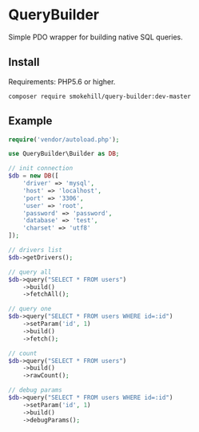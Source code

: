 # QueryBuilder

Simple PDO wrapper for building native SQL queries.

## Install

Requirements: PHP5.6 or higher.

```
composer require smokehill/query-builder:dev-master
```

## Example

```php
require('vendor/autoload.php');

use QueryBuilder\Builder as DB;

// init connection
$db = new DB([
    'driver' => 'mysql',
    'host' => 'localhost',
    'port' => '3306',
    'user' => 'root',
    'password' => 'password',
    'database' => 'test',
    'charset' => 'utf8'
]);

// drivers list
$db->getDrivers();

// query all
$db->query("SELECT * FROM users")
    ->build()
    ->fetchAll();

// query one
$db->query("SELECT * FROM users WHERE id=:id")
    ->setParam('id', 1)
    ->build()
    ->fetch();

// count
$db->query("SELECT * FROM users")
    ->build()
    ->rawCount();

// debug params
$db->query("SELECT * FROM users WHERE id=:id")
    ->setParam('id', 1)
    ->build()
    ->debugParams();
```